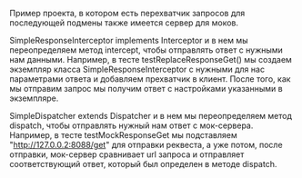 Пример проекта, в котором есть перехватчик запросов для последующей подмены также имеется сервер для моков.

SimpleResponseInterceptor implements Interceptor и в нем мы переопределяем метод intercept, чтобы отправлять ответ
с нужными нам данными.
Например, в тесте testReplaceResponseGet() мы создаем экземпляр класса SimpleResponseInterceptor с нужными для нас параметрами ответа и
добавляем прехватчик в клиент. После того, как мы отправим запрос мы получим ответ с настройками указанными в экземпляре.

SimpleDispatcher extends Dispatcher и в нем мы переопределяем метод dispatch, чтобы отправлять нужный нам ответ с мок-сервера.
Например, в тесте testMockResponseGet мы подставляем "http://127.0.0.2:8088/get" для отправки реквеста, а уже потом, после отправки, мок-сервер
сравнивает url запроса и отправляет соответствующий ответ, который был определен в методе dispatch.